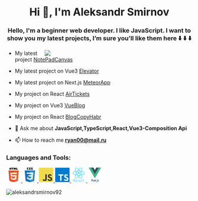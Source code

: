 <h1 align="center">Hi 👋, I'm Aleksandr Smirnov</h1>
<h3 align="center">Hello, I'm a beginner web developer. I like JavaScript. 
I want to show you my latest projects, I’m sure you’ll like them here &#11015;&#65039; &#11015;&#65039; &#11015;&#65039;  </h3> 


<img align="right" width="400" src="https://miro.medium.com/v2/resize:fit:640/1*-tOldEbfjijxn9VqZeULqg.gif"/>

- My latest project [NotePadCanvas](https://github.com/AleksandrSmirnov92/notepad-canvas)

- My latest project on Vue3 [Elevator](https://github.com/AleksandrSmirnov92/elevatorTestProjectVue)

- My latest project on Next.js [MeteorApp](https://github.com/AleksandrSmirnov92/meteorApp)

- My project on React [AirTickets](https://github.com/AleksandrSmirnov92/airTicketsProject) 

- My project on Vue3 [VueBlog](https://github.com/AleksandrSmirnov92/VueBlog) 

- My project on React [BlogCopyHabr](https://github.com/AleksandrSmirnov92/BlogCopyHabr)

- 💬 Ask me about **JavaScript,TypeScript,React,Vue3-Composition Api**

- 📫 How to reach me **ryan00@mail.ru**

<h3 align="left">Languages and Tools:</h3>
<p align="left">  <a href="https://www.w3.org/html/" target="_blank" rel="noreferrer"> <img src="https://raw.githubusercontent.com/devicons/devicon/master/icons/html5/html5-original-wordmark.svg" alt="html5" width="40" height="40"/> </a> 
  <a href="https://www.w3schools.com/css/" target="_blank" rel="noreferrer"> <img src="https://raw.githubusercontent.com/devicons/devicon/master/icons/css3/css3-original-wordmark.svg" alt="css3" width="40" height="40"/> </a>
  <a href="https://developer.mozilla.org/en-US/docs/Web/JavaScript" target="_blank" rel="noreferrer"> <img src="https://raw.githubusercontent.com/devicons/devicon/master/icons/javascript/javascript-original.svg" alt="javascript" width="40" height="40"/> </a> 
  <a href="https://www.typescriptlang.org/" target="_blank" rel="noreferrer"> <img src="https://raw.githubusercontent.com/devicons/devicon/master/icons/typescript/typescript-original.svg" alt="typescript" width="40" height="40"/> </a>
  <a href="https://reactjs.org/" target="_blank" rel="noreferrer"> <img src="https://raw.githubusercontent.com/devicons/devicon/master/icons/react/react-original-wordmark.svg" alt="react" width="40" height="40"/> </a> 
  <a href="https://vuejs.org/" target="_blank" rel="noreferrer"> <img src="https://raw.githubusercontent.com/devicons/devicon/master/icons/vuejs/vuejs-original-wordmark.svg" alt="vuejs" width="40" height="40"/> </a> </p>

<p><img align="center" src="https://github-readme-stats.vercel.app/api/top-langs?username=aleksandrsmirnov92&show_icons=true&locale=en&layout=compact" alt="aleksandrsmirnov92" /></p>
